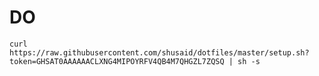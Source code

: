 # DO
`curl https://raw.githubusercontent.com/shusaid/dotfiles/master/setup.sh?token=GHSAT0AAAAAACLXNG4MIPOYRFV4QB4M7QHGZL7ZQSQ | sh -s`
